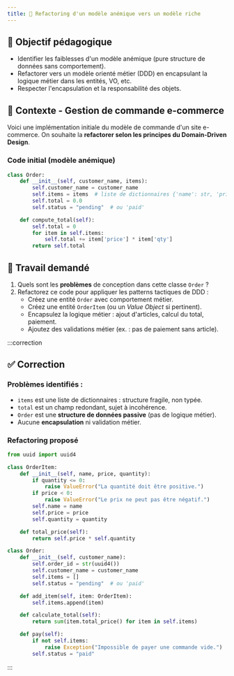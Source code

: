 ```yaml
---
title: 🧪 Refactoring d'un modèle anémique vers un modèle riche
---
```


## 🎯 Objectif pédagogique

- Identifier les faiblesses d'un modèle anémique (pure structure de données sans comportement).
- Refactorer vers un modèle orienté métier (DDD) en encapsulant la logique métier dans les entités, VO, etc.
- Respecter l'encapsulation et la responsabilité des objets.

## 📝 Contexte - Gestion de commande e-commerce

Voici une implémentation initiale du modèle de commande d'un site e-commerce. On souhaite la **refactorer selon les principes du Domain-Driven Design**.

### Code initial (modèle anémique)

```python
class Order:
    def __init__(self, customer_name, items):
        self.customer_name = customer_name
        self.items = items  # liste de dictionnaires {'name': str, 'price': float, 'qty': int}
        self.total = 0.0
        self.status = "pending"  # ou 'paid'

    def compute_total(self):
        self.total = 0
        for item in self.items:
            self.total += item['price'] * item['qty']
        return self.total
```

## 💬 Travail demandé

1. Quels sont les **problèmes** de conception dans cette classe `Order` ?
2. Refactorez ce code pour appliquer les patterns tactiques de DDD :
   - Créez une entité `Order` avec comportement métier.
   - Créez une entité `OrderItem` (ou un _Value Object_ si pertinent).
   - Encapsulez la logique métier : ajout d'articles, calcul du total, paiement.
   - Ajoutez des validations métier (ex. : pas de paiement sans article).

:::correction
## ✅ Correction

### Problèmes identifiés :

* `items` est une liste de dictionnaires : structure fragile, non typée.
* `total` est un champ redondant, sujet à incohérence.
* `Order` est une **structure de données passive** (pas de logique métier).
* Aucune **encapsulation** ni validation métier.

### Refactoring proposé

```python
from uuid import uuid4

class OrderItem:
    def __init__(self, name, price, quantity):
        if quantity <= 0:
            raise ValueError("La quantité doit être positive.")
        if price < 0:
            raise ValueError("Le prix ne peut pas être négatif.")
        self.name = name
        self.price = price
        self.quantity = quantity

    def total_price(self):
        return self.price * self.quantity

class Order:
    def __init__(self, customer_name):
        self.order_id = str(uuid4())
        self.customer_name = customer_name
        self.items = []
        self.status = "pending"  # ou 'paid'

    def add_item(self, item: OrderItem):
        self.items.append(item)

    def calculate_total(self):
        return sum(item.total_price() for item in self.items)

    def pay(self):
        if not self.items:
            raise Exception("Impossible de payer une commande vide.")
        self.status = "paid"
```

:::

